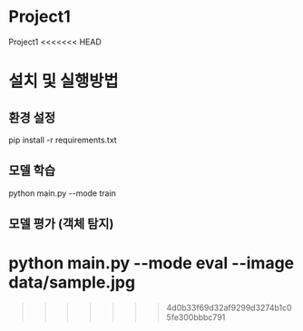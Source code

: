 # Project1
Project1
<<<<<<< HEAD
# 설치 및 실행방법
## 환경 설정
pip install -r requirements.txt
## 모델 학습
python main.py --mode train
## 모델 평가 (객체 탐지)
python main.py --mode eval --image data/sample.jpg
=======
>>>>>>> 4d0b33f69d32af9299d3274b1c05fe300bbbc791
